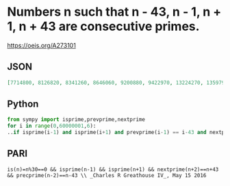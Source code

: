 # Numbers n such that n \- 43, n \- 1, n \+ 1, n \+ 43 are consecutive primes\.
https://oeis.org/A273101
## JSON
```JSON
[7714800, 8126820, 8341260, 8646060, 9200880, 9422970, 13224270, 13597920, 14012460, 14124630, 15305700, 17008680, 17563920, 18830940, 22603740, 22812150, 24576240, 25197300, 26147040, 26196900, 26932950, 27225240, 30305580, 31214640]
```
## Python
```Python
from sympy import isprime,prevprime,nextprime
for i in range(0,60000001,6):
..if isprime(i-1) and isprime(i+1) and prevprime(i-1) == i-43 and nextprime(i+1) == i+43: print (i,end=', ')
```
## PARI
```PARI
is(n)=n%30==0 && isprime(n-1) && isprime(n+1) && nextprime(n+2)==n+43 && precprime(n-2)==n-43 \\ _Charles R Greathouse IV_, May 15 2016
```
